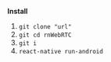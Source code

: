 **Install**

1.  ```git clone "url"```
2.  ```git cd rnWebRTC```
3.  ```git i```
4.  ```react-native run-android```